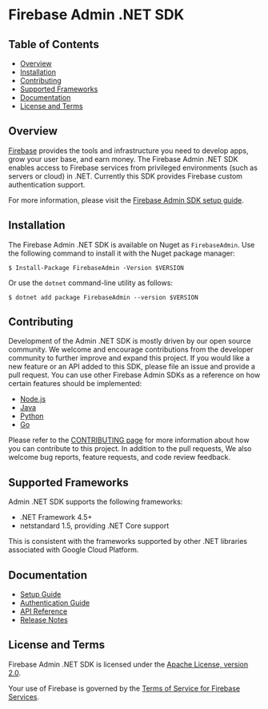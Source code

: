 # Firebase Admin .NET SDK

## Table of Contents

 * [Overview](#overview)
 * [Installation](#installation)
 * [Contributing](#contributing)
 * [Supported Frameworks](#supported-frameworks)
 * [Documentation](#documentation)
 * [License and Terms](#license-and-terms)

## Overview

[Firebase](https://firebase.google.com) provides the tools and infrastructure
you need to develop apps, grow your user base, and earn money. The Firebase
Admin .NET SDK enables access to Firebase services from privileged environments
(such as servers or cloud) in .NET. Currently this SDK provides Firebase custom
authentication support.

For more information, please visit the
[Firebase Admin SDK setup guide](https://firebase.google.com/docs/admin/setup/).

## Installation

The Firebase Admin .NET SDK is available on Nuget as `FirebaseAdmin`. Use the
following command to install it with the Nuget package manager:

```
$ Install-Package FirebaseAdmin -Version $VERSION
```

Or use the `dotnet` command-line utility as follows:

```
$ dotnet add package FirebaseAdmin --version $VERSION
```

## Contributing

Development of the Admin .NET SDK is mostly driven by our open source community.
We welcome and encourage contributions from the developer community to further
improve and expand this project. If you would like a new feature or an API
added to this SDK, please file an issue and provide a pull request.
You can use other Firebase Admin SDKs as a reference on how certain features
should be implemented:

 * [Node.js](https://github.com/firebase/firebase-admin-node)
 * [Java](https://github.com/firebase/firebase-admin-java)
 * [Python](https://github.com/firebase/firebase-admin-python)
 * [Go](https://github.com/firebase/firebase-admin-go)

Please refer to the [CONTRIBUTING page](./CONTRIBUTING.md) for more information
about how you can contribute to this project. In addition to the pull requests,
We also welcome bug reports, feature requests, and code review feedback.

## Supported Frameworks

Admin .NET SDK supports the following frameworks:

* .NET Framework 4.5+
* netstandard 1.5, providing .NET Core support

This is consistent with the frameworks supported by other .NET libraries
associated with Google Cloud Platform.

## Documentation

* [Setup Guide](https://firebase.google.com/docs/admin/setup/)
* [Authentication Guide](https://firebase.google.com/docs/auth/admin/)
* [API Reference](https://firebase.google.com/docs/reference/admin/dotnet/)
* [Release Notes](https://firebase.google.com/support/release-notes/admin/dotnet)

## License and Terms

Firebase Admin .NET SDK is licensed under the
[Apache License, version 2.0](http://www.apache.org/licenses/LICENSE-2.0).

Your use of Firebase is governed by the
[Terms of Service for Firebase Services](https://firebase.google.com/terms/).